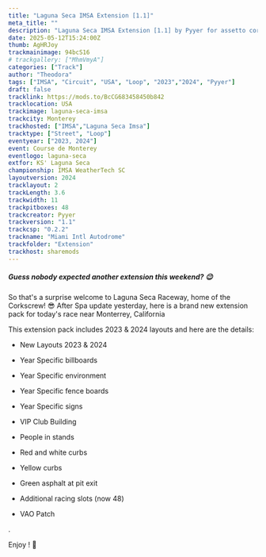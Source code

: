 ```yaml
---
title: "Laguna Seca IMSA Extension [1.1]"
meta_title: ""
description: "Laguna Seca IMSA Extension [1.1] by Pyyer for assetto corsa"
date: 2025-05-12T15:24:00Z
thumb: AgHRJoy
trackmainimage: 94bcS16
# trackgallery: ["MhmVmyA"]
categories: ["Track"]
author: "Theodora"
tags: ["IMSA", "Circuit", "USA", "Loop", "2023","2024", "Pyyer"]
draft: false
tracklink: https://mods.to/BcCG683458450b842
tracklocation: USA
trackimage: laguna-seca-imsa
trackcity: Monterey
trackhosted: ["IMSA","Laguna Seca Imsa"]
tracktype: ["Street", "Loop"]
eventyear: ["2023, 2024"]
event: Course de Monterey
eventlogo: laguna-seca
extfor: KS' Laguna Seca
championship: IMSA WeatherTech SC
layoutversion: 2024
tracklayout: 2
trackLength: 3.6
trackwidth: 11
trackpitboxes: 48
trackcreator: Pyyer
trackversion: "1.1"
trackcsp: "0.2.2"
trackname: "Miami Intl Autodrome"
trackfolder: "Extension"
trackhost: sharemods
---
```


##### Guess nobody expected another extension this weekend? 😉

So that's a surprise welcome to Laguna Seca Raceway, home of the Corkscrew! 😎
After Spa update yesterday, here is a brand new extension pack for today's race near Monterrey, California

This extension pack includes 2023 & 2024 layouts and here are the details:

- New Layouts 2023 & 2024

- Year Specific billboards

- Year Specific environment

- Year Specific fence boards

- Year Specific signs

- VIP Club Building

- People in stands

- Red and white curbs

- Yellow curbs

- Green asphalt at pit exit

- Additional racing slots (now 48)

- VAO Patch


.

Enjoy ! 🙂